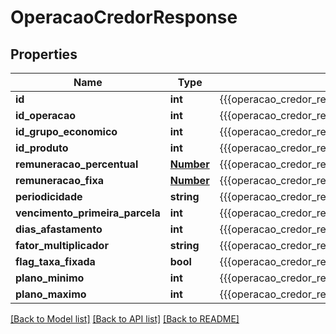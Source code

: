 # OperacaoCredorResponse

## Properties
Name | Type | Description | Notes
------------ | ------------- | ------------- | -------------
**id** | **int** | {{{operacao_credor_response_id_value}}} | [optional] 
**id_operacao** | **int** | {{{operacao_credor_response_id_operacao_value}}} | [optional] 
**id_grupo_economico** | **int** | {{{operacao_credor_response_id_grupo_economico_value}}} | [optional] 
**id_produto** | **int** | {{{operacao_credor_response_id_produto_value}}} | [optional] 
**remuneracao_percentual** | [**Number**](Number.md) | {{{operacao_credor_response_remuneracao_percentual_value}}} | [optional] 
**remuneracao_fixa** | [**Number**](Number.md) | {{{operacao_credor_response_remuneracao_fixa_value}}} | [optional] 
**periodicidade** | **string** | {{{operacao_credor_response_periodicidade_value}}} | [optional] 
**vencimento_primeira_parcela** | **int** | {{{operacao_credor_response_vencimento_primeira_parcela_value}}} | [optional] 
**dias_afastamento** | **int** | {{{operacao_credor_response_dias_afastamento_value}}} | [optional] 
**fator_multiplicador** | **string** | {{{operacao_credor_response_fator_multiplicador_value}}} | [optional] 
**flag_taxa_fixada** | **bool** | {{{operacao_credor_response_flag_taxa_fixada_value}}} | [optional] 
**plano_minimo** | **int** | {{{operacao_credor_response_plano_minimo_value}}} | [optional] 
**plano_maximo** | **int** | {{{operacao_credor_response_plano_maximo_value}}} | [optional] 

[[Back to Model list]](../README.md#documentation-for-models) [[Back to API list]](../README.md#documentation-for-api-endpoints) [[Back to README]](../README.md)


